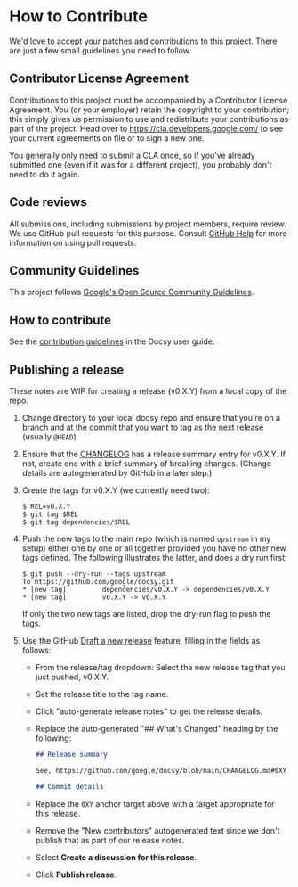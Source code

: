 # How to Contribute

We'd love to accept your patches and contributions to this project. There are
just a few small guidelines you need to follow.

## Contributor License Agreement

Contributions to this project must be accompanied by a Contributor License
Agreement. You (or your employer) retain the copyright to your contribution;
this simply gives us permission to use and redistribute your contributions as
part of the project. Head over to <https://cla.developers.google.com/> to see
your current agreements on file or to sign a new one.

You generally only need to submit a CLA once, so if you've already submitted one
(even if it was for a different project), you probably don't need to do it
again.

## Code reviews

All submissions, including submissions by project members, require review. We
use GitHub pull requests for this purpose. Consult
[GitHub Help](https://help.github.com/articles/about-pull-requests/) for more
information on using pull requests.

## Community Guidelines

This project follows
[Google's Open Source Community Guidelines](https://opensource.google.com/conduct/).

## How to contribute

See the [contribution
guidelines](https://www.docsy.dev/docs/contribution-guidelines/)
in the Docsy user guide.

## Publishing a release

These notes are WIP for creating a release (v0.X.Y) from a local copy of the
repo.

1.  Change directory to your local docsy repo and ensure that you're on a branch
    and at the commit that you want to tag as the next release (usually
    `@HEAD`).
2.  Ensure that the [CHANGELOG](CHANGELOG.md) has a release summary entry for
    v0.X.Y. If not, create one with a brief summary of breaking changes. (Change details are autogenerated by GitHub in a later step.)
3.  Create the tags for v0.X.Y (we currently need two):

    ```console
    $ REL=v0.X.Y
    $ git tag $REL
    $ git tag dependencies/$REL
    ```

4.  Push the new tags to the main repo (which is named `upstream` in my setup)
    either one by one or all together provided you have no other new tags
    defined. The following illustrates the latter, and does a dry run first:

    ```console
    $ git push --dry-run --tags upstream
    To https://github.com/google/docsy.git
    * [new tag]         dependencies/v0.X.Y -> dependencies/v0.X.Y
    * [new tag]         v0.X.Y -> v0.X.Y
    ```

    If only the two new tags are listed, drop the dry-run flag to push the tags.

5.  Use the GitHub [Draft a new release][] feature, filling in the fields as
    follows:

    - From the release/tag dropdown: Select the new release tag that you just
      pushed, v0.X.Y.
    - Set the release title to the tag name.
    - Click "auto-generate release notes" to get the release details.
    - Replace the auto-generated "## What's Changed" heading by the following:

      ```markdown
      ## Release summary

      See, https://github.com/google/docsy/blob/main/CHANGELOG.md#0XY

      ## Commit details
      ```

    - Replace the `0XY` anchor target above with a target appropriate for this
      release.
    - Remove the "New contributors" autogenerated text since we don't publish
      that as part of our release notes.
    - Select **Create a discussion for this release**.
    - Click **Publish release**.

[draft a new release]: https://github.com/google/docsy/releases/new
